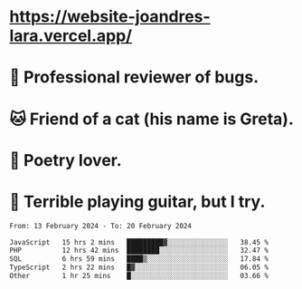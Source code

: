 # https://website-joandres-lara.vercel.app/
# 🐛 Professional reviewer of bugs.
# 🐱 Friend of a cat (his name is Greta).
# 📜 Poetry lover.
# 🎸 Terrible playing guitar, but I try.

<!--START_SECTION:waka-->

```txt
From: 13 February 2024 - To: 20 February 2024

JavaScript   15 hrs 2 mins   █████████▓░░░░░░░░░░░░░░░   38.45 %
PHP          12 hrs 42 mins  ████████░░░░░░░░░░░░░░░░░   32.47 %
SQL          6 hrs 59 mins   ████▒░░░░░░░░░░░░░░░░░░░░   17.84 %
TypeScript   2 hrs 22 mins   █▓░░░░░░░░░░░░░░░░░░░░░░░   06.05 %
Other        1 hr 25 mins    █░░░░░░░░░░░░░░░░░░░░░░░░   03.66 %
```

<!--END_SECTION:waka-->

